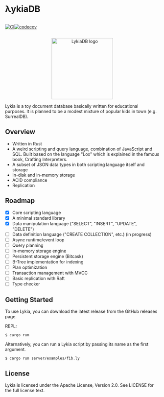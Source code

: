 # λykiaDB
<div style="display: flex;">
<div>

[![CI](https://github.com/lykia-rs/lykiadb/actions/workflows/ci.yml/badge.svg?branch=main)](https://github.com/lykia-rs/lykiadb/actions/workflows/ci.yml)

</div>
<div>

[![codecov](https://codecov.io/gh/lykia-rs/lykiadb/graph/badge.svg?token=DGIK7BE3K1)](https://codecov.io/gh/lykia-rs/lykiadb)

</div>
</div>

<p align="center">
    <img alt="LykiaDB logo" height="200" src="https://vcankeklik.com/assets/img/logo.svg?v=051223">
</p>


Lykia is a toy document database basically written for educational purposes. It is planned to be a modest mixture of popular kids in town (e.g. SurrealDB).

## Overview
- Written in Rust
- A weird scripting and query language, combination of JavaScript and SQL. Built based on the language "Lox" which is explained in the famous book, Crafting Interpreters.
- A subset of JSON data types in both scripting language itself and storage
- In-disk and in-memory storage
- ACID compliance
- Replication

## Roadmap

- [x] Core scripting language
- [x] A minimal standard library
- [x] Data manipulation language ("SELECT", "INSERT", "UPDATE", "DELETE")
- [ ] Data definition language ("CREATE COLLECTION", etc.) (in progress)
- [ ] Async runtime/event loop
- [ ] Query planning
- [ ] In-memory storage engine
- [ ] Persistent storage engine (Bitcask)
- [ ] B-Tree implementation for indexing
- [ ] Plan optimization
- [ ] Transaction management with MVCC
- [ ] Basic replication with Raft
- [ ] Type checker

## Getting Started
To use Lykia, you can download the latest release from the GitHub releases page.

REPL:

```shell
$ cargo run
```
Alternatively, you can run a Lykia script by passing its name as the first argument.

```shell 
$ cargo run server/examples/fib.ly
```

## License
Lykia is licensed under the Apache License, Version 2.0. See LICENSE for the full license text.